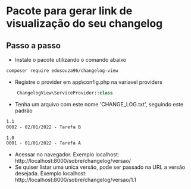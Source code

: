 # Pacote para gerar link de visualização do seu changelog

## Passo a passo

- Instale o pacote utilizando o comando abaixo
```sh
composer require edusouza96/changelog-view
```

- Registre o provider em app\config.php na variavel providers

```php
    ChangelogView\ServiceProvider::class
```

- Tenha um arquivo com este nome 'CHANGE_LOG.txt', seguindo este padrão
```txt
1.1
0002 - 02/01/2022 - Tarefa B

1.0
0001 - 01/01/2022 - Tarefa A
```

- Acessar no navegador. Exemplo localhost: http://localhost:8000/sobre/changelog/versao/
- Se quiser listar uma unica versão, pode ser passado na URL a versão desejada. Exemplo localhost: http://localhost:8000/sobre/changelog/versao/1.1